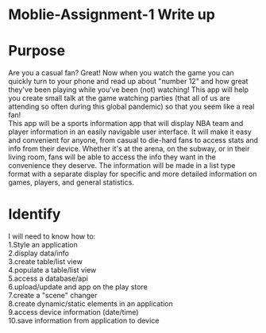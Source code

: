 # Moblie-Assignment-1 Write up
# Purpose
Are you a casual fan? Great! Now when you watch the game you can quickly turn to your phone and read up about "number 12" and how great they've been playing while you've been (not) watching! This app will help you create small talk at the game watching parties (that all of us are attending so often during this global pandemic) so that you seem like a real fan!</br>
This app will be a sports information app that will display NBA team and player information in an easily navigable user interface. It will make it easy and convenient for anyone, from casual to die-hard fans to access stats and info from their device. Whether it's at the arena, on the subway, or in their living room, fans will be able to access the info they want in the convenience they deserve. The information will be made in a list type format with a separate display for specific and more detailed information on games, players, and general statistics.
# Identify
I will need to know how to:
</br>1.Style an application
</br>2.display data/info
</br>3.create table/list view
</br>4.populate a table/list view
</br>5.access a database/api
</br>6.upload/update and app on the play store
</br>7.create a "scene" changer
</br>8.create dynamic/static elements in an application
</br>9.access device information (date/time)
</br>10.save information from application to device
